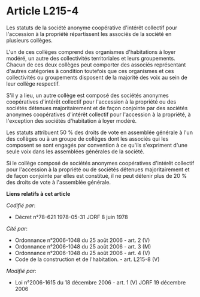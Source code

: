 # Article L215-4

Les statuts de la société anonyme coopérative d'intérêt collectif pour l'accession à la propriété répartissent les associés
de la société en plusieurs collèges.

L'un de ces collèges comprend des organismes d'habitations à loyer modéré, un autre des collectivités territoriales et leurs
groupements. Chacun de ces deux collèges peut comporter des associés représentant d'autres catégories à condition toutefois
que ces organismes et ces collectivités ou groupements disposent de la majorité des voix au sein de leur collège respectif.

S'il y a lieu, un autre collège est composé des sociétés anonymes coopératives d'intérêt collectif pour l'accession à la
propriété ou des sociétés détenues majoritairement et de façon conjointe par des sociétés anonymes coopératives d'intérêt
collectif pour l'accession à la propriété, à l'exception des sociétés d'habitation à loyer modéré.

Les statuts attribuent 50 % des droits de vote en assemblée générale à l'un des collèges ou à un groupe de collèges dont les
associés qui les composent se sont engagés par convention à ce qu'ils s'expriment d'une seule voix dans les assemblées
générales de la société.

Si le collège composé de sociétés anonymes coopératives d'intérêt collectif pour l'accession à la propriété ou de sociétés
détenues majoritairement et de façon conjointe par elles est constitué, il ne peut détenir plus de 20 % des droits de vote à
l'assemblée générale.

**Liens relatifs à cet article**

_Codifié par_:

  - Décret n°78-621 1978-05-31 JORF 8 juin 1978

_Cité par_:

  - Ordonnance n°2006-1048 du 25 août 2006 - art. 2 (V)
  - Ordonnance n°2006-1048 du 25 août 2006 - art. 3 (M)
  - Ordonnance n°2006-1048 du 25 août 2006 - art. 4 (V)
  - Code de la construction et de l'habitation. - art. L215-8 (V)

_Modifié par_:

  - Loi n°2006-1615 du 18 décembre 2006 - art. 1 (V) JORF 19 décembre 2006

